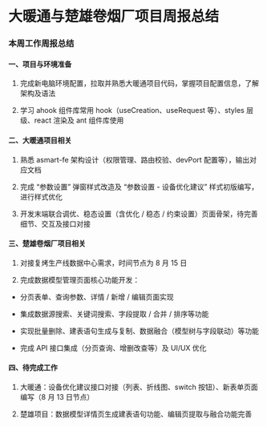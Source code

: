# 大暖通与楚雄卷烟厂项目周报总结

### 本周工作周报总结

#### 一、项目与环境准备



1.  完成新电脑环境配置，拉取并熟悉大暖通项目代码，掌握项目配置信息，了解架构及语法

2.  学习 ahook 组件库常用 hook（useCreation、useRequest 等）、styles 层级、react 渲染及 ant 组件库使用

#### 二、大暖通项目相关



1.  熟悉 asmart-fe 架构设计（权限管理、路由校验、devPort 配置等），输出对应文档

2.  完成 “参数设置” 弹窗样式改造及 “参数设置 - 设备优化建议” 样式初版编写，进行样式优化

3.  开发末端联合调优、稳态设置（含优化 / 稳态 / 约束设置）页面骨架，待完善细节、交互及接口对接

#### 三、楚雄卷烟厂项目相关



1.  对接复烤生产线数据中心需求，时间节点为 8 月 15 日

2.  完成数据模型管理页面核心功能开发：

*   分页表单、查询参数、详情 / 新增 / 编辑页面实现

*   集成数据源搜索、关键词搜索、字段提取 / 合并 / 排序等功能

*   实现批量删除、建表语句生成与复制、数据融合（模型树与字段联动）等功能

*   完成 API 接口集成（分页查询、增删改查等）及 UI/UX 优化

#### 四、待完成工作



1.  大暖通：设备优化建议接口对接（列表、折线图、switch 按钮）、新表单页面编写（8 月 13 日节点）

2.  楚雄项目：数据模型详情页生成建表语句功能、编辑页提取与融合功能完善
